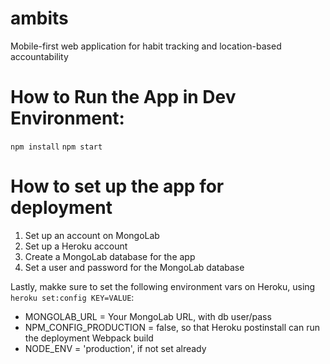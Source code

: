 # ambits
Mobile-first web application for habit tracking and location-based accountability

# How to Run the App in Dev Environment:
  `npm install`
  `npm start`

# How to set up the app for deployment

1. Set up an account on MongoLab
2. Set up a Heroku account
3. Create a MongoLab database for the app
4. Set a user and password for the MongoLab database

Lastly, makke sure to set the following environment vars on Heroku, using `heroku set:config KEY=VALUE`:

- MONGOLAB_URL = Your MongoLab URL, with db user/pass
- NPM_CONFIG_PRODUCTION = false, so that Heroku postinstall can run the deployment Webpack build
- NODE_ENV = 'production', if not set already
